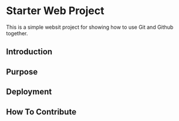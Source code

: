 # Starter Web Project
This is a simple websit project for
showing how to use Git and Github together.

## Introduction

## Purpose

## Deployment

## How To Contribute